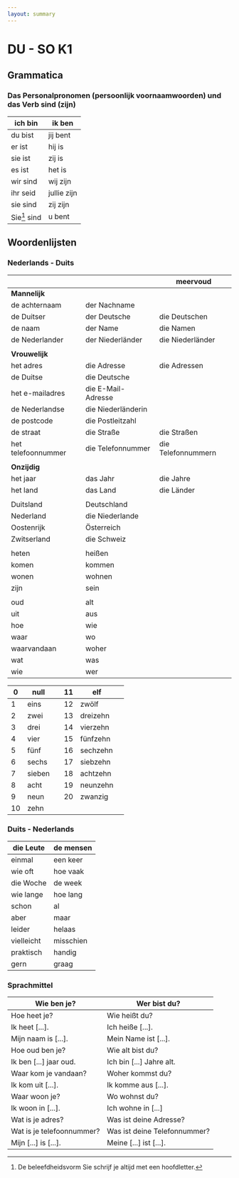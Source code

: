 ```yaml
---
layout: summary
---
```


# DU - SO K1

## Grammatica

### Das Personalpronomen (persoonlijk voornaamwoorden) und das Verb sind (zijn)

| ich bin      | ik ben      |
|--------------|-------------|
| du bist      | jij bent    |
| er ist       | hij is      |
| sie ist      | zij is      |
| es ist       | het is      |
| wir sind     | wij zijn    |
| ihr seid     | jullie zijn |
| sie sind     | zij zijn    |
| Sie[^1] sind | u bent      |

## Woordenlijsten

### Nederlands - Duits

|                    |                    | meervoud           |
|--------------------|--------------------|--------------------|
| **Mannelijk**      |                    |                    |
| de achternaam      | der Nachname       |                    |
| de Duitser         | der Deutsche       | die Deutschen      |
| de naam            | der Name           | die Namen          |
| de Nederlander     | der Niederländer   | die Niederländer   |
|                    |                    |                    |
| **Vrouwelijk**     |                    |                    |
| het adres          | die Adresse        | die Adressen       |
| de Duitse          | die Deutsche       |                    |
| het e-mailadres    | die E-Mail-Adresse |                    |
| de Nederlandse     | die Niederländerin |                    |
| de postcode        | die Postleitzahl   |                    |
| de straat          | die Straße         | die Straßen        |
| het telefoonnummer | die Telefonnummer  | die Telefonnummern |
|                    |                    |                    |
| **Onzijdig**       |                    |                    |
| het jaar           | das Jahr           | die Jahre          |
| het land           | das Land           | die Länder         |
|                    |                    |                    |
| Duitsland          | Deutschland        |                    |
| Nederland          | die Niederlande    |                    |
| Oostenrijk         | Österreich         |                    |
| Zwitserland        | die Schweiz        |                    |
|                    |                    |                    |
| heten              | heißen             |                    |
| komen              | kommen             |                    |
| wonen              | wohnen             |                    |
| zijn               | sein               |                    |
|                    |                    |                    |
| oud                | alt                |                    |
| uit                | aus                |                    |
| hoe                | wie                |                    |
| waar               | wo                 |                    |
| waarvandaan        | woher              |                    |
| wat                | was                |                    |
| wie                | wer                |                    |

| 0   | null   |     | 11  | elf      |     |
|-----|--------|-----|-----|----------|-----|
| 1   | eins   |     | 12  | zwölf    |     |
| 2   | zwei   |     | 13  | dreizehn |     |
| 3   | drei   |     | 14  | vierzehn |     |
| 4   | vier   |     | 15  | fünfzehn |     |
| 5   | fünf   |     | 16  | sechzehn |     |
| 6   | sechs  |     | 17  | siebzehn |     |
| 7   | sieben |     | 18  | achtzehn |     |
| 8   | acht   |     | 19  | neunzehn |     |
| 9   | neun   |     | 20  | zwanzig  |     |
| 10  | zehn   |     |     |          |     |

### Duits - Nederlands

| die Leute  | de mensen |
|------------|-----------|
| einmal     | een keer  |
| wie oft    | hoe vaak  |
| die Woche  | de week   |
| wie lange  | hoe lang  |
| schon      | al        |
| aber       | maar      |
| leider     | helaas    |
| vielleicht | misschien |
| praktisch  | handig    |
| gern       | graag     |

### Sprachmittel

| Wie ben je?               | Wer bist du?                 |
|---------------------------|------------------------------|
| Hoe heet je?              | Wie heißt du?                |
| Ik heet \[...\].          | Ich heiße \[...\].           |
| Mijn naam is \[...\].     | Mein Name ist \[...\].       |
| Hoe oud ben je?           | Wie alt bist du?             |
| Ik ben \[...\] jaar oud.  | Ich bin \[...\] Jahre alt.   |
| Waar kom je vandaan?      | Woher kommst du?             |
| Ik kom uit \[...\].       | Ik komme aus \[...\].        |
| Waar woon je?             | Wo wohnst du?                |
| Ik woon in \[...\].       | Ich wohne in \[...\]         |
| Wat is je adres?          | Was ist deine Adresse?       |
| Wat is je telefoonnummer? | Was ist deine Telefonnummer? |
| Mijn \[...\] is \[...\].  | Meine \[...\] ist \[...\].   |

[^1]: De beleefdheidsvorm Sie schrijf je altijd met een hoofdletter.
